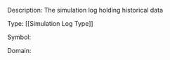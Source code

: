 Description: The simulation log holding historical data

Type: [[Simulation Log Type]]

Symbol: 

Domain: 

